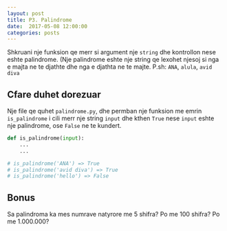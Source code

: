 ```yaml
---
layout: post
title: P3. Palindrome
date:  2017-05-08 12:00:00
categories: posts
---
```


Shkruani nje funksion qe merr si argument nje `string` dhe kontrollon nese
eshte palindrome. (Nje palindrome eshte nje string qe lexohet njesoj si nga e majta
ne te djathte dhe nga e djathta ne te majte. P.sh: `ANA`, `alula`, `avid diva`

## Cfare duhet dorezuar

Nje file qe quhet `palindrome.py`, dhe permban nje funksion me emrin `is_palindrome`
i cili merr nje string `input` dhe kthen `True` nese `input` eshte nje palindrome, ose
`False` ne te kundert.

```python
def is_palindrome(input):
    ...
    ...

# is_palindrome('ANA') => True
# is_palindrome('avid diva') => True
# is_palindrome('hello') => False
```


## Bonus

Sa palindroma ka mes numrave natyrore me 5 shifra? Po me 100 shifra? Po me 1.000.000?
